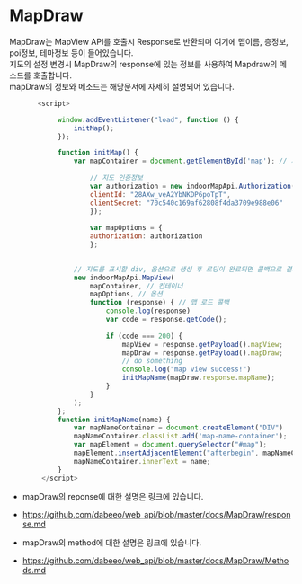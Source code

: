 # MapDraw

MapDraw는 MapView API를 호출시 Response로 반환되며 여기에 맵이름, 층정보, poi정보, 테마정보 등이 들어있습니다.    
지도의 설정 변경시 MapDraw의 response에 있는 정보를 사용하여 Mapdraw의 메소드를 호출합니다.     
mapDraw의 정보와 메소드는 해당문서에 자세히 설명되어 있습니다. 



~~~javascript
       <script>

            window.addEventListener("load", function () {  
                initMap();
            });

            function initMap() {
                var mapContainer = document.getElementById('map'); // 지도를 표시할 div
                    
                    // 지도 인증정보
                    var authorization = new indoorMapApi.Authorization({
                    clientId: "28AXw_veA2YbNKDP6poTpT",
                    clientSecret: "70c540c169af62808f4da3709e988e06"
                    });
                
                    var mapOptions = {
                    authorization: authorization
                    };
                

                // 지도를 표시할 div, 옵션으로 생성 후 로딩이 완료되면 콜백으로 결과를 리턴합니다
                new indoorMapApi.MapView(
                    mapContainer, // 컨테이너
                    mapOptions, // 옵션
                    function (response) { // 맵 로드 콜백
                        console.log(response)
                        var code = response.getCode();
            
                        if (code === 200) {
                            mapView = response.getPayload().mapView;
                            mapDraw = response.getPayload().mapDraw;
                            // do something
                            console.log("map view success!")
                            initMapName(mapDraw.response.mapName);
                        }
                    } 
                );
            };
            function initMapName(name) {
                var mapNameContainer = document.createElement("DIV")
                mapNameContainer.classList.add('map-name-container');
                var mapElement = document.querySelector("#map");
                mapElement.insertAdjacentElement("afterbegin", mapNameContainer);
                mapNameContainer.innerText = name; 
            }
        </script>	
~~~

- mapDraw의 reponse에 대한 설명은 링크에 있습니다. 
- https://github.com/dabeeo/web_api/blob/master/docs/MapDraw/response.md

- mapDraw의 method에 대한 설명은 링크에 있습니다. 
- https://github.com/dabeeo/web_api/blob/master/docs/MapDraw/Methods.md
